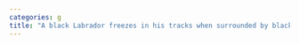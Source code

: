 ```yaml
---
categories: g
title: "A black Labrador freezes in his tracks when surrounded by black cat halloween decorations"
---
```

